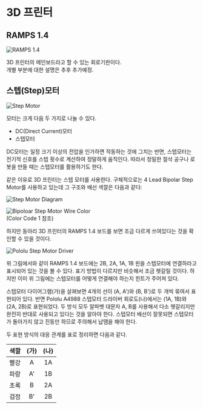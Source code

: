 # 3D 프린터

## RAMPS 1.4

![RAMPS 1.4](http://reprap.org/mediawiki/images/thumb/8/81/RAMPS_1.4.2.jpg/800px-RAMPS_1.4.2.jpg)

3D 프린터의 메인보드라고 할 수 있는 회로기판이다.  
개별 부분에 대한 설명은 추후 추가예정.

## 스텝(Step)모터

![Step Motor](http://www.kollmorgen.com/uploadedImages/kollmorgencom/Products/Motors/Stepper/CT_Series/CT_Series_Stepper_Motor_LARGE.jpg)

모터는 크게 다음 두 가지로 나눌 수 있다.

- DC(Direct Current)모터
- 스텝모터

DC모터는 일정 크기 이상의 전압을 인가하면 작동하는 것에 그치는 반면, 스텝모터는 전기적 신호를 스텝 횟수로 계산하여 정말하게 움직인다. 따라서 정밀한 절삭 공구나 로봇을 만들 때는 스텝모터를 활용하기도 한다.

같은 이유로 3D 프린터는 스텝 모터를 사용한다. 구체적으로는 4 Lead Bipolar Step Motor를 사용하고 있는데 그 구조와 배선 색깔은 다음과 같다:

![Step Motor  Diagram](http://www.nmbtc.com/step-motors/engineering/images/bi-polar-stepper-motor-windings.jpg)

![Bipoloar Step Motor Wire Color](http://www.linengineering.com/wp-content/uploads/2015/10/Wiring_4_lead_Wires.png)  
(Color Code 1 참조)

하지만 동아리 3D 프린터의 RAMPS 1.4 보드를 보면 조금 다르게 쓰여있다는 것을 확인할 수 있을 것이다.

![Pololu Step Motor Driver](https://a.pololu-files.com/picture/0J3360.600.png?d94ef1356fab28463db67ff0619afadf)

위 그림에서와 같이 RAMPS 1.4 보드에는 2B, 2A, 1A, 1B 핀을 스텝모터에 연결하라고 표시되어 있는 것을 볼 수 있다. 표기 방법이 다르지만 비슷해서 조금 헷갈릴 것이다. 하지만 이미 위 그림에는 스텝모터를 어떻게 연결해야 하는지 힌트가 주어져 있다.

스텝모터 다이어그램(가)을 살펴보면 4개의 선이 (A, A')와 (B, B')로 두 개씩 묶여서 표현되어 있다. 반면 Pololu A4988 스텝모터 드라이버 회로도(나)에서는 (1A, 1B)와 (2A, 2B)로 표현되었다. 두 방식 모두 알파벳 대문자 A, B를 사용해서 다소 헷갈리지만 완전히 반대로 사용되고 있다는 것을 알아야 한다. 스텝모터 배선이 잘못되면 스텝모터가 돌아가지 않고 진동만 하므로 주의해서 납땜을 해야 한다.

두 표현 방식의 대응 관계를 표로 정리하면 다음과 같다.

| 색깔 | (가) | (나) |
| :--: | :--: | :--: |
| 빨강 |  A   |  1A  |
| 파랑 |  A'  |  1B  |
| 초록 |  B   |  2A  |
| 검정 |  B'  |  2B  |
